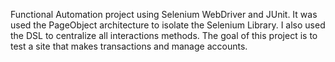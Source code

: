 Functional Automation project using Selenium WebDriver and JUnit. It was used the PageObject architecture to isolate the Selenium Library. I also used the DSL to centralize all interactions methods. The goal of this project is to test a site that makes transactions and manage accounts.